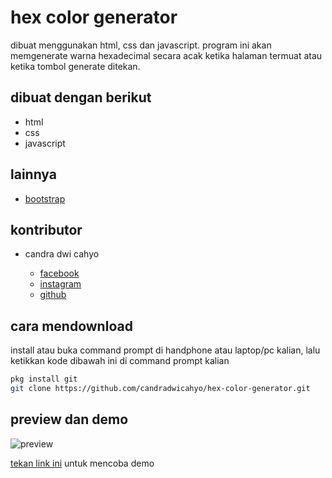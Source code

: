 # hex color generator

dibuat menggunakan html, css dan javascript. program ini akan memgenerate warna hexadecimal secara acak ketika halaman termuat atau ketika tombol generate ditekan.

## dibuat dengan berikut

* html
* css
* javascript

## lainnya

* [bootstrap](https://getbootstrap.com)

## kontributor 

* candra dwi cahyo

  * [facebook](https://facebook.com/candradwicahyo18)
  * [instagram](https://instagram.com/candradwicahyo18)
  * [github](https://github.com/candradwicahyo)

## cara mendownload

install atau buka command prompt di handphone atau laptop/pc kalian, lalu ketikkan kode dibawah ini di command prompt kalian

```bash
pkg install git
git clone https://github.com/candradwicahyo/hex-color-generator.git 
```

## preview dan demo 

![preview](httpz://github.com/candradwicahyo/hex-color-generator/blob/master/image.jpg)

[tekan link ini](https://candradwicahyo.github.io/hex-color-generator) untuk mencoba demo